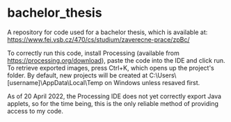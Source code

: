 # bachelor_thesis
A repository for code used for a bachelor thesis, which is available at: https://www.fei.vsb.cz/470/cs/studium/zaverecne-prace/zpBc/

To correctly run this code, install Processing (available from https://processing.org/download), paste the code into the IDE and click run. To retrieve exported images, press Ctrl+K, which opens up the project's folder. By default, new projects will be created at C:\\Users\\[username]\\AppData\\Local\\Temp on Windows unless resaved first.

As of 20 April 2022, the Processing IDE does not yet correctly export Java applets, so for the time being, this is the only reliable method of providing access to my code.
